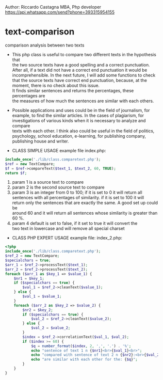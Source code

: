 Author: Riccardo Castagna MBA, Php developer https://api.whatsapp.com/send?phone=393315954155 
# text-comparison
comparison analysis between two texts

* This php class is useful to compare two different texts in the hypothesis that   
the two source texts have a good spelling and a correct punctuation. After all, if a text did not have 
a correct end punctuation it would be incomprehensible. In the next future, I will add some 
functions to check that the source texts have correct end punctuation, because, at the moment, 
there is no check about this issue.  
It finds similar sentences and returns the percentages, these percentages are   
the measures of how much the sentences are similar with each others.

* Possible applications and uses could be in the field of journalism, for      
example, to find the similar articles. In the cases of plagiarism, for       
investigations of various kinds when it is necessary to analyze and compare  
texts with each other. I think also could be useful in the field of politics, psychology, 
school education, e-learning, for publishing company, publishing house and writer.                                                        
 
* CLASS SIMPLE USAGE example file index.php:
```php
include_once('./lib/class.comparetext.php');                                 
$ref = new TextCompare;                                                      
$f = $ref->compareText($text_1, $text_2, 60, TRUE);                          
return $f;
```
1) param 1 is a source text to compare                                       
2) param 2 is the second source text to compare                              
3) param 3 is an integer from 0 to 100; if it is set to 0 it will return all 
sentences with all percentages of similarity. if it is set to 100 it will    
return only the sentences that are exactly the same. A good set up could be  
around 60 and it will return all sentences whose similarity is greater than  
60 %.                                                                        
4) param 4 default is set to false, if it set to true it will convert the    
two text in lowercase and will remove all special charset

* CLASS PHP EXPERT USAGE example file: index_2.php:           
```php
<?php
include_once('./lib/class.comparetext.php');
$ref_2 = new TextCompare;
$specialchars = true;
$arr_1 = $ref_2->processText($text_1);
$arr_2 = $ref_2->processText($text_2);
foreach ($arr_1 as $key_1 => $value_1) {
    $nr1 = $key_1;
    if ($specialchars == true) {
        $val_1 = $ref_2->cleanText($value_1);
    } else {
        $val_1 = $value_1;
    }
    foreach ($arr_2 as $key_2 => $value_2) {
        $nr2 = $key_2;
        if ($specialchars == true) {
            $val_2 = $ref_2->cleanText($value_2);
        } else {
            $val_2 = $value_2;
        }
        $index = $ref_2->correlationText($val_1, $val_2);
        if ($index >= 60) {
            $q = number_format($index, 2, ',', '.') . '%';
            echo "sentence of text 1 n {$nr1}<br>{$val_1}<br>";
            echo "compared with sentence of text 2 n {$nr2}:<br>{$val_2}<br>";
            echo "are similar with each other for the: {$q}";
        }
    }
}
```
